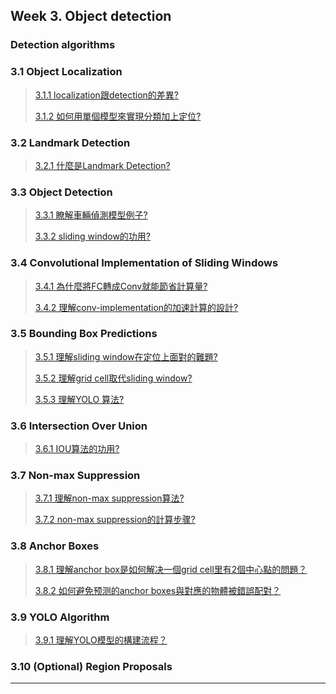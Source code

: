 
## Week 3. Object detection

### Detection algorithms

### 3.1 Object Localization

> [3.1.1 localization跟detection的差異?]()
> 
> [3.1.2 如何用單個模型來實現分類加上定位?]()

### 3.2 Landmark Detection

> [3.2.1 什麼是Landmark Detection?]()
> 

### 3.3 Object Detection

> [3.3.1 瞭解車輛偵測模型例子?]()
> 
> [3.3.2 sliding window的功用?]()

### 3.4 Convolutional Implementation of Sliding Windows

> [3.4.1 為什麼將FC轉成Conv就能節省計算量?]()
> 
> [3.4.2 理解conv-implementation的加速計算的設計?]()

### 3.5 Bounding Box Predictions

> [3.5.1 理解sliding window在定位上面對的難題?]()
> 
> [3.5.2 理解grid cell取代sliding window?]()
> 
> [3.5.3 理解YOLO 算法?]()

### 3.6 Intersection Over Union

> [3.6.1 IOU算法的功用?]()

### 3.7 Non-max Suppression

> [3.7.1 理解non-max suppression算法?]()
> 
> [3.7.2 non-max suppression的計算步骤?]()

### 3.8 Anchor Boxes

> [3.8.1 理解anchor box是如何解决一個grid cell里有2個中心點的問題？]()
> 
> [3.8.2 如何避免预测的anchor boxes與對應的物體被錯誤配對？]()

### 3.9 YOLO Algorithm

> [3.9.1 理解YOLO模型的構建流程？]()

### 3.10 (Optional) Region Proposals


---
